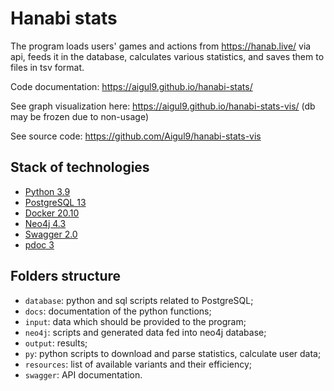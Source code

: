 # Hanabi stats

The program loads users' games and actions from https://hanab.live/ via api, feeds it in the database, calculates various statistics, and saves them to files in tsv format.

Code documentation: https://aigul9.github.io/hanabi-stats/

See graph visualization here: https://aigul9.github.io/hanabi-stats-vis/ (db may be frozen due to non-usage)

See source code: https://github.com/Aigul9/hanabi-stats-vis

## Stack of technologies
- [Python 3.9](https://www.python.org/)
- [PostgreSQL 13](https://www.postgresql.org/)
- [Docker 20.10](https://www.docker.com/)
- [Neo4j 4.3](https://neo4j.com/)
- [Swagger 2.0](https://swagger.io/)
- [pdoc 3](https://pdoc3.github.io/pdoc/)

## Folders structure
- ```database```: python and sql scripts related to PostgreSQL;
- ```docs```: documentation of the python functions;
- ```input```: data which should be provided to the program;
- ```neo4j```: scripts and generated data fed into neo4j database;
- ```output```: results;
- ```py```: python scripts to download and parse statistics, calculate user data;
- ```resources```: list of available variants and their efficiency;
- ```swagger```: API documentation.
